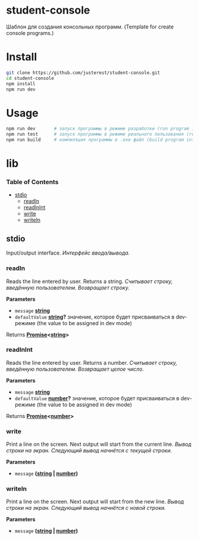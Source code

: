 # student-console

Шаблон для создания консольных программ.
(Template for create console programs.)

# Install

```bash
git clone https://github.com/justerest/student-console.git
cd student-console
npm install
npm run dev
```

# Usage

```bash
npm run dev       # запуск программы в режиме разработки (run program in dev mode)
npm run test      # запуск программы в режиме реального пользования (run program in prod mode)
npm run build     # компиляция программы в .exe файл (build program into .exe)
```

# lib

<!-- Generated by documentation.js. Update this documentation by updating the source code. -->

### Table of Contents

-   [stdio](#stdio)
    -   [readln](#readln)
    -   [readlnInt](#readlnint)
    -   [write](#write)
    -   [writeln](#writeln)

## stdio

Input/output interface.
_Интерфейс ввода/вывода._

### readln

Reads the line entered by user. Returns a string.
_Считывает строку, введённую пользователем. Возвращает строку._

**Parameters**

-   `message` **[string](https://developer.mozilla.org/docs/Web/JavaScript/Reference/Global_Objects/String)** 
-   `defaultValue` **[string](https://developer.mozilla.org/docs/Web/JavaScript/Reference/Global_Objects/String)?** значение, которое будет присваиваться в dev-режиме (the value to be assigned in dev mode)

Returns **[Promise](https://developer.mozilla.org/docs/Web/JavaScript/Reference/Global_Objects/Promise)&lt;[string](https://developer.mozilla.org/docs/Web/JavaScript/Reference/Global_Objects/String)>** 

### readlnInt

Reads the line entered by user. Returns a number.
_Считывает строку, введённую пользователем. Возвращает целое число._

**Parameters**

-   `message` **[string](https://developer.mozilla.org/docs/Web/JavaScript/Reference/Global_Objects/String)** 
-   `defaultValue` **[number](https://developer.mozilla.org/docs/Web/JavaScript/Reference/Global_Objects/Number)?** значение, которое будет присваиваться в dev-режиме (the value to be assigned in dev mode)

Returns **[Promise](https://developer.mozilla.org/docs/Web/JavaScript/Reference/Global_Objects/Promise)&lt;[number](https://developer.mozilla.org/docs/Web/JavaScript/Reference/Global_Objects/Number)>** 

### write

Print a line on the screen. Next output will start from the current line.
_Вывод строки на экран. Следующий вывод начнётся с текущей строки._

**Parameters**

-   `message` **([string](https://developer.mozilla.org/docs/Web/JavaScript/Reference/Global_Objects/String) \| [number](https://developer.mozilla.org/docs/Web/JavaScript/Reference/Global_Objects/Number))** 

### writeln

Print a line on the screen. Next output will start from the new line.
_Вывод строки на экран. Следующий вывод начнётся с новой строки._

**Parameters**

-   `message` **([string](https://developer.mozilla.org/docs/Web/JavaScript/Reference/Global_Objects/String) \| [number](https://developer.mozilla.org/docs/Web/JavaScript/Reference/Global_Objects/Number))** 

